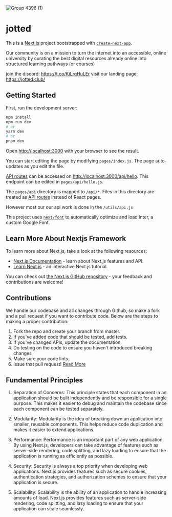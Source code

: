 ![Group 4396 (1)](https://user-images.githubusercontent.com/46513712/222882538-20401b9d-3287-4b7e-ad5d-594e2866a848.png)


# jotted

This is a [Next.js](https://nextjs.org/) project bootstrapped with [`create-next-app`](https://github.com/vercel/next.js/tree/canary/packages/create-next-app).

Our community is on a mission to turn the internet into an accessible, online university by curating the best digital resources already online into structured learning pathways (or courses)

join the discord: https://t.co/KiLrqHuLEr
visit our landing page: https://jotted.club/

## Getting Started

First, run the development server:

```bash
npm install
npm run dev
# or
yarn dev
# or
pnpm dev
```


Open [http://localhost:3000](http://localhost:3000) with your browser to see the result.

You can start editing the page by modifying `pages/index.js`. The page auto-updates as you edit the file.

[API routes](https://nextjs.org/docs/api-routes/introduction) can be accessed on [http://localhost:3000/api/hello](http://localhost:3000/api/hello). This endpoint can be edited in `pages/api/hello.js`.

The `pages/api` directory is mapped to `/api/*`. Files in this directory are treated as [API routes](https://nextjs.org/docs/api-routes/introduction) instead of React pages.

However most our our api work is done in the `/utils/api.js`

This project uses [`next/font`](https://nextjs.org/docs/basic-features/font-optimization) to automatically optimize and load Inter, a custom Google Font.

## Learn More About Nextjs Framework

To learn more about Next.js, take a look at the following resources:

- [Next.js Documentation](https://nextjs.org/docs) - learn about Next.js features and API.
- [Learn Next.js](https://nextjs.org/learn) - an interactive Next.js tutorial.

You can check out [the Next.js GitHub repository](https://github.com/vercel/next.js/) - your feedback and contributions are welcome!


## Contributions

We handle our codebase and all changes through Github, so make a fork and a pull request if you want to contribute code. Below are the steps to making a proper contribution:

1. Fork the repo and create your branch from master.
1. If you've added code that should be tested, add tests.
1. If you've changed APIs, update the documentation.
1. Do testing on the code to ensure you haven't introduced breaking changes
1. Make sure your code lints.
1. Issue that pull request!
[Read More](https://github.com/teamjotted/jotted/blob/78b6791dcc7742d1cf6cc448c9452b566b5541a2/CONTRIBUTING.md) 

## Fundamental Principles

1. Separation of Concerns: This principle states that each component in an application should be built independently and be responsible for a single purpose. This makes it easier to debug and maintain the codebase since each component can be tested separately.

2. Modularity: Modularity is the idea of breaking down an application into smaller, reusable components. This helps reduce code duplication and makes it easier to extend applications.

3. Performance: Performance is an important part of any web application. By using Next.js, developers can take advantage of features such as server-side rendering, code splitting, and lazy loading to ensure that the application is running as efficiently as possible.

4. Security: Security is always a top priority when developing web applications. Next.js provides features such as secure cookies, authentication strategies, and authorization schemes to ensure that your application is secure.

5. Scalability: Scalability is the ability of an application to handle increasing amounts of load. Next.js provides features such as server-side rendering, code splitting, and lazy loading to ensure that your application can scale seamlessly.
